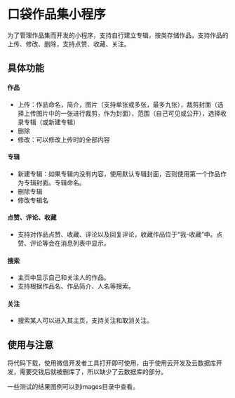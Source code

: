 # 口袋作品集小程序

为了管理作品集而开发的小程序，支持自行建立专辑，按类存储作品，支持作品的上传、修改、删除，支持点赞、收藏、关注。

## 具体功能

#### 作品

- 上传：作品命名，简介，图片（支持单张或多张，最多九张），裁剪封面（选择上传图片中的一张进行裁剪，作为封面），范围（自己可见或公开），选择收录专辑（或新建专辑）
- 删除
- 修改：可以修改上传时的全部内容

#### 专辑
- 新建专辑：如果专辑内没有内容，使用默认专辑封面，否则使用第一个作品作为专辑封面。专辑命名。
- 删除专辑
- 修改专辑名

#### 点赞、评论、收藏
- 支持对作品点赞、收藏、评论以及回复评论，收藏作品位于“我-收藏”中。点赞、评论等会在消息列表中显示。

#### 搜索
- 主页中显示自己和关注人的作品。
- 支持根据作品名、作品简介、人名等搜索。

#### 关注
- 搜索某人可以进入其主页，支持关注和取消关注。


## 使用与注意

将代码下载，使用微信开发者工具打开即可使用，由于使用云开发及云数据库开发，需要交钱后就被删库了，所以缺少了云数据库的部分。

一些测试的结果图例可以到images目录中查看。
